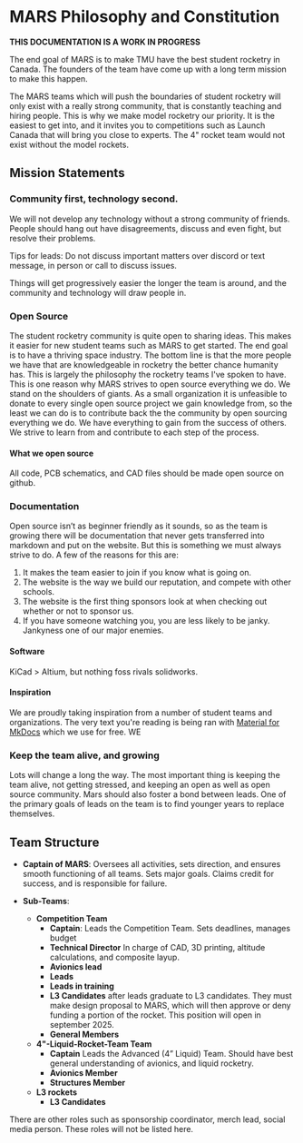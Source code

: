 # MARS Philosophy and Constitution

**THIS DOCUMENTATION IS A WORK IN PROGRESS**

The end goal of MARS is to make TMU have the best student rocketry in Canada. The founders of the team have come up with a long term mission to make this happen. 

The MARS teams which will push the boundaries of student rocketry will only exist with a really strong community, that is constantly teaching and hiring people. This is why we make model rocketry our priority. It is the easiest to get into, and it invites you to competitions such as Launch Canada that will bring you close to experts. The 4" rocket team would not exist without the model rockets.

## Mission Statements

### Community first, technology second.

We will not develop any technology without a strong community of friends. People should hang out have disagreements, discuss and even fight, but resolve their problems. 

Tips for leads: Do not discuss important matters over discord or text message, in person or call to discuss issues.

Things will get progressively easier the longer the team is around, and the community and technology will draw people in.

### Open Source

The student rocketry community is quite open to sharing ideas. This makes it easier for new student teams such as MARS to get started. The end goal is to have a thriving space industry. The bottom line is that the more people we have that are knowledgeable in rocketry the better chance humanity has. This is largely the philosophy the rocketry teams I've spoken to have. This is one reason why MARS strives to open source everything we do. We stand on the shoulders of giants. As a small organization it is unfeasible to donate to every single open source project we gain knowledge from, so the least we can do is to contribute back the the community by open sourcing everything we do. We have everything to gain from the success of others. We strive to learn from and contribute to each step of the process. 

#### What we open source

All code, PCB schematics, and CAD files should be made open source on github. 

### Documentation

Open source isn’t as beginner friendly as it sounds, so as the team is growing there will be documentation that never gets transferred into markdown and put on the website. But this is something we must always strive to do. 
A few of the reasons for this are:

1. It makes the team easier to join if you know what is going on.
2. The website is the way we build our reputation, and compete with other schools.
3. The website is the first thing sponsors look at when checking out whether or not to sponsor us. 
4. If you have someone watching you, you are less likely to be janky. Jankyness one of our major enemies.

#### Software

KiCad > Altium, but nothing foss rivals solidworks.

#### Inspiration

We are proudly taking inspiration from a number of student teams and organizations. The very text you're reading is being ran with [Material for MkDocs](https://squidfunk.github.io/mkdocs-material/) which we use for free. WE


### Keep the team alive, and growing

Lots will change a long the way. The most important thing is keeping the team alive, not getting stressed, and keeping an open as well as open source community. Mars should also foster a bond between leads.
One of the primary goals of leads on the team is to find younger years to replace themselves.


## Team Structure

- **Captain of MARS**: Oversees all activities, sets direction, and ensures smooth functioning of all teams. Sets major goals. Claims credit for success, and is responsible for failure.

- **Sub-Teams**:
    - **Competition Team**
        - **Captain**: Leads the Competition Team. Sets deadlines, manages budget
        - **Technical Director** In charge of CAD, 3D printing, altitude calculations, and composite layup. 
        - **Avionics lead**  
        - **Leads** 
        - **Leads in training** 
        - **L3 Candidates** after leads graduate to L3 candidates. They must make design proposal to MARS, which will then approve or deny funding a portion of the rocket. This position will open in september 2025.
        - **General Members**
    - **4"-Liquid-Rocket-Team Team**
        - **Captain** Leads the Advanced (4” Liquid) Team. Should have best general understanding of avionics, and liquid rocketry.
        - **Avionics Member**
        - **Structures Member**
    - **L3 rockets**
        - **L3 Candidates**
  
There are other roles such as sponsorship coordinator, merch lead, social media person. These roles will not be listed here.
